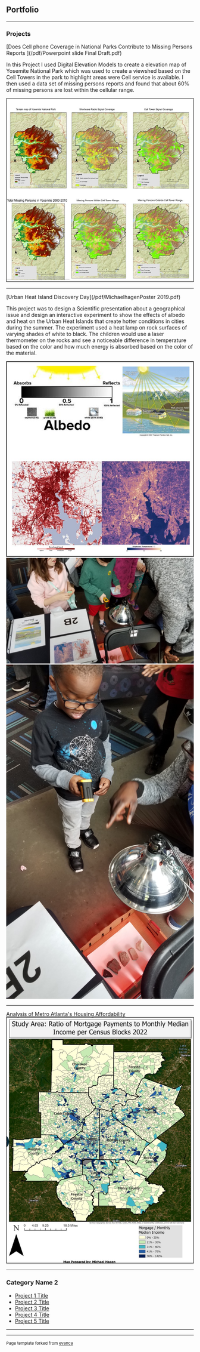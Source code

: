## Portfolio

---

### Projects

[Does Cell phone Coverage in National Parks Contribute to Missing Persons Reports ](/pdf/Powerpoint slide Final Draft.pdf)

In this Project I used Digital Elevation Models to create a elevation map of Yosemite National Park which was used to create a viewshed based on the Cell Towers in the park to highlight areas were Cell service is available. I then used a data set of missing persons reports and found that about 60% of missing persons are lost within the cellular range. 

<img src="images/Maps4Cell.jpg"/>  

---
[Urban Heat Island Discovery Day](/pdf/MichaelhagenPoster 2019.pdf)

This project was to design a Scientific presentation about a geographical issue and design an interactive experiment to show the effects of albedo and heat on the Urban Heat Islands that create hotter conditions in cities during the summer. The experiment used a heat lamp on rock surfaces of varying shades of white to black. The children would use a laser thermometer on the rocks and see a noticeable difference in temperature based on the color and how much energy is absorbed based on the color of the material. 

<img src="images/Project2.jpg"/>
<img src="images/20190316_125606.jpg"/> 
<img src="pdf/20190316_133952.jpg"/> 

---
[Analysis of Metro Atlanta's Housing Affordability]([https://storymaps.arcgis.com/stories/334cbbcecc704f0a93b367694f5bb06f/])
<img src="images/Mortgage rates.jpg"/>  

---

### Category Name 2

- [Project 1 Title](http://example.com/)
- [Project 2 Title](http://example.com/)
- [Project 3 Title](http://example.com/)
- [Project 4 Title](http://example.com/)
- [Project 5 Title](http://example.com/)

---




---
<p style="font-size:11px">Page template forked from <a href="https://github.com/evanca/quick-portfolio">evanca</a></p>
<!-- Remove above link if you don't want to attibute -->
